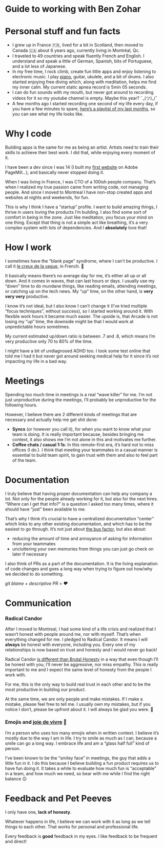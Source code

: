 # Guide to working with Ben Zohar

# Personal stuff and fun facts

- I grew up in France 🇫🇷, lived for a bit in Scotla󠁧nd, then moved to Canada 🇨🇦 about 6 years ago, currently living in Montréal, Qc.
- I traveled to 49 countries and speak fluently French and English. I understand and speak a little of German, Spanish, bits of Portuguese, and a lot less of Japanese.
- In my free time, I rock climb, create fun little apps and enjoy listening to electronic music. I play [piano](https://www.youtube.com/watch?v=dO5kBGaSTas), guitar, ukulele, and a bit of drums. I also started enjoying free diving which, along with meditation, helps me find my inner calm. My current static apnea record is 5min 05 seconds.
- I can do fun sounds with my mouth, but never got around to recording videos for it so my youtube channel is empty. Maybe this year? ¯\_(ツ)_/¯
- A few months ago I started recording one second of my life every day, if you have a few minutes to spare, [here’s a playlist of my last months](https://www.youtube.com/watch?v=OCuDnHXdgk0&list=PL0ZTVep8zUAU4dNggqmgGYYhDbpadTvH1&index=1), so you can see what my life looks like.

# Why I code

Building apps is the same for me as being an artist. Artists need to train their skills to achieve their best work. I did that, while enjoying every moment of it.

I have been a dev since I was 14 (I built my [first website](http://chatruch.free.fr/) on Adobe PageMill…), and basically never stopped doing it.

When I was living in France, I was CTO of a 100ish people company. That’s when I realized my true passion came from writing code, not managing people. And since I moved to Montreal I have non-stop created apps and websites at nights and weekends, for fun. 

This is why I think I have a “startup” profile. I want to build amazing things, I thrive in users loving the products I’m building. I also find some sort of comfort in being in the zone. Just like meditation, you focus your mind on one thing. Except that thing is not a simple act like breathing, it’s a very complex system with lots of dependencies. And I **absolutely** love that!

# How I work

I sometimes have the “blank page” syndrome, where I can’t be productive. I call it [le creux de la vague](https://translate.google.ca/?sl=auto&tl=en&text=le%20creux%20de%20la%20vague&op=translate), in French. 🌊

It basically means there’s no average day for me, it’s either all up or all down. And it comes in waves, that can last hours or days. I usually use my “down” time to do mundane things, like reading emails, attending meetings, or catching up on the tech news. My “up” time, on the other hand, is **very very very** productive. 

I know it’s not ideal, but I also know I can’t change it (I’ve tried multiple “focus techniques”, without success), so I started working around it. With flexible work hours it became much easier. The upside is, that Arcade is not losing my “up” time, the downside might be that I would work at unpredictable hours sometimes.

My current estimated up/down ratio is between .7 and .8, which means I’m very productive only 70 to 80% of the time.

I might have a bit of undiagnosed ADHD too. I took some test online that told me I had it but never got around seeking medical help for it since it’s not impacting my life in a bad way.

# Meetings

Spending too much time in meetings is a real “wave killer” for me. I’m not just unproductive during the meetings, I’ll probably be unproductive for the following hours.

However, I believe there are 2 different kinds of meetings that are necessary and actually help me get shit done:

- **Syncs** (or however you call it), for when you want to know what your team is doing. It is really important because, besides bringing me context, it also shows me I’m not alone in this and motivates me further.
- **Coffee chats / casual 1:1s**: In this remote-first era, it’s hard not to miss offices (I do.). I think that meeting your teammates in a casual manner is essential to build team spirit, to gain trust with them and also to feel part of the team.

# Documentation

I truly believe that having proper documentation can help any company a lot. Not only for the people already working for it, but also for the next hires. “Where can I get that info?” is a question I asked too many times, where it should have “just” been available to me.

That’s why I think it’s crucial to have a centralized documentation “center” which links to any other existing documentation, and which has to be the easiest to go through. It’s not just about [the bus factor](https://en.wikipedia.org/wiki/Bus_factor#:~:text=The%20%22bus%20factor%22%20is%20the,disappearing%20suddenly%20from%20the%20project.), but also about:

- reducing the amount of time and annoyance of asking for information from your teammates
- uncluttering your own memories from things you can just go check on later if necessary

I also think of PRs as a part of the documentation. It is the living explanation of code changes and goes a long way when trying to figure out how/why we decided to do something. 

*git blame + descriptive PR = ❤️*

# Communication

### Radical Candor

After I moved to Montreal, I had some kind of a life crisis and realized that I wasn’t honest with people around me, nor with myself. That’s when everything changed for me. I pledged to Radical Candor. It means I will **always** be honest with everyone, including you. Every one of my relationships is now based on trust and honesty and I would never go back!

Radical Candor [is different than Brutal Honesty](https://www.radicalcandor.com/radical-candor-not-brutal-honesty/) in a way that even though I’ll be honest with you, I’ll never be aggressive, nor miss empathy. This is really important to me and I expect the same level of honesty from the people I work with. 

For me, this is the only way to build real trust in each other and to be the most productive in building our product.

At the same time, we are only people and make mistakes. If I make a mistake, please feel free to tell me. I usually own my mistakes, but if you notice I don’t, please be upfront about it. I will always be glad you were. 🙏

### Emojis and [joie de vivre](https://en.wikipedia.org/wiki/Joie_de_vivre) 🤪

I’m a person who uses too many emojis when in written context. I believe it’s mostly due to the way I am in life. I try to smile as much as I can, because a smile can go a long way. I embrace life and am a “glass half full” kind of person. 

I’ve been known to be the “smiley face” in meetings, the guy that adds a little fun in it. I do this because I believe building a fun product requires us to have fun doing it. It takes a while to evaluate how much fun is “acceptable” in a team, and how much we need, so bear with me while I find the right balance 😉

# Feedback and Pet Peeves

I only have one, **lack of honesty**. 

Whatever happens in life, I believe we can work with it as long as we tell things to each other. That works for personal and professional life.

Every feedback is **good** feedback in my eyes. I like feedback to be frequent and direct!
